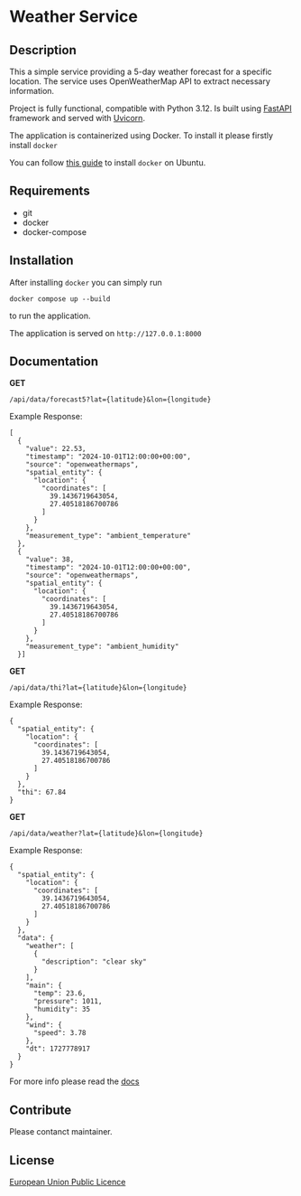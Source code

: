 # Weather Service

## Description

This a simple service providing a 5-day weather forecast for a specific location. The service uses OpenWeatherMap API to extract necessary information.

Project is fully functional, compatible with Python 3.12. Is built using [FastAPI](https://fastapi.tiangolo.com/) framework and served with [Uvicorn](https://www.uvicorn.org).

The application is containerized using Docker. To install it please firstly install `docker`

You can follow [this guide](https://docs.docker.com/engine/install/ubuntu/) to install `docker` on Ubuntu.

## Requirements
- git
- docker
- docker-compose

## Installation
After installing `docker` you can simply run

```
docker compose up --build
```

to run the application.

The application is served on `http://127.0.0.1:8000`

## Documentation

**GET**
```
/api/data/forecast5?lat={latitude}&lon={longitude}
```
Example Response:
```
[
  {
    "value": 22.53,
    "timestamp": "2024-10-01T12:00:00+00:00",
    "source": "openweathermaps",
    "spatial_entity": {
      "location": {
        "coordinates": [
          39.1436719643054,
          27.40518186700786
        ]
      }
    },
    "measurement_type": "ambient_temperature"
  },
  {
    "value": 38,
    "timestamp": "2024-10-01T12:00:00+00:00",
    "source": "openweathermaps",
    "spatial_entity": {
      "location": {
        "coordinates": [
          39.1436719643054,
          27.40518186700786
        ]
      }
    },
    "measurement_type": "ambient_humidity"
  }]
```
**GET**
```
/api/data/thi?lat={latitude}&lon={longitude}
```
Example Response:
```
{
  "spatial_entity": {
    "location": {
      "coordinates": [
        39.1436719643054,
        27.40518186700786
      ]
    }
  },
  "thi": 67.84
}

```
**GET**
```
/api/data/weather?lat={latitude}&lon={longitude}
```
Example Response:
```
{
  "spatial_entity": {
    "location": {
      "coordinates": [
        39.1436719643054,
        27.40518186700786
      ]
    }
  },
  "data": {
    "weather": [
      {
        "description": "clear sky"
      }
    ],
    "main": {
      "temp": 23.6,
      "pressure": 1011,
      "humidity": 35
    },
    "wind": {
      "speed": 3.78
    },
    "dt": 1727778917
  }
}

```

For more info please read the [docs](http://localhost:8000/docs)

## Contribute

Please contanct maintainer.

## License

[European Union Public Licence](LICENSE)







